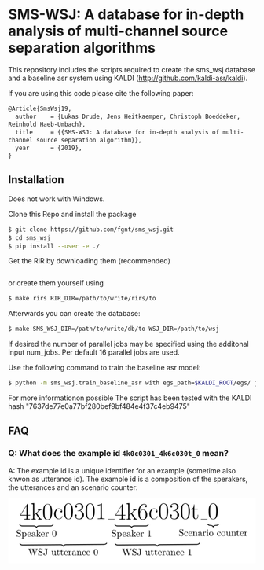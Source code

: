 # SMS-WSJ: A database for in-depth analysis of multi-channel source separation algorithms

This repository includes the scripts required to create the sms_wsj database
and a baseline asr system using KALDI (http://github.com/kaldi-asr/kaldi).

If you are using this code please cite the following paper:

```
@Article{SmsWsj19,
  author    = {Lukas Drude, Jens Heitkaemper, Christoph Boeddeker, Reinhold Haeb-Umbach},
  title     = {{SMS-WSJ: A database for in-depth analysis of multi-channel source separation algorithm}},
  year      = {2019},
}
```

## Installation

Does not work with Windows.

Clone this Repo and install the package 
```bash
$ git clone https://github.com/fgnt/sms_wsj.git
$ cd sms_wsj
$ pip install --user -e ./
```

Get the RIR by downloading them (recommended)
```bash

```
or create them yourself using
```bash
$ make rirs RIR_DIR=/path/to/write/rirs/to
```
Afterwards you can create the database:
```bash
$ make SMS_WSJ_DIR=/path/to/write/db/to WSJ_DIR=/path/to/wsj
```
If desired the number of parallel jobs may be specified using the additonal
input num_jobs. Per default 16 parallel jobs are used.

Use the following command to train the baseline asr model:
```bash
$ python -m sms_wsj.train_baseline_asr with egs_path=$KALDI_ROOT/egs/ json_path=/path/to/sms_wsj.json
```
For more informationon possible 
The script has been tested with the KALDI hash "7637de77e0a77bf280bef9bf484e4f37c4eb9475"


## FAQ
### Q: What does the example id `4k0c0301_4k6c030t_0` mean?
A: The example id is a unique identifier for an example (sometime also knwon as utterance id).
The example id is a composition of the sperakers, the utterances and an scenario counter:

![Example ID](doc/images/example_id.svg)
